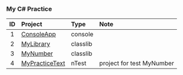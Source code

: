 ### My C# Practice

| ID  | Project                             | Type     | Note                      |
| :-: | :---------------------------------- | :------- | :------------------------ |
|  1  | [ConsoleApp](./ConsoleApp/)         | console  |
|  2  | [MyLibrary](./MyLibrary/)           | classlib |
|  3  | [MyNumber](./MyNumber/)             | classlib |
|  4  | [MyPracticeText](./MyPracticeTest/) | nTest    | project for test MyNumber |
